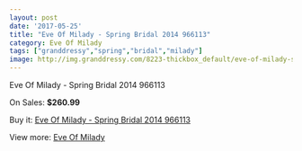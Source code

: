 ```yaml
---
layout: post
date: '2017-05-25'
title: "Eve Of Milady - Spring Bridal 2014 966113"
category: Eve Of Milady
tags: ["granddressy","spring","bridal","milady"]
image: http://img.granddressy.com/8223-thickbox_default/eve-of-milady-spring-bridal-2014-966113.jpg
---
```

Eve Of Milady - Spring Bridal 2014 966113

On Sales: **$260.99**
<a href="https://www.granddressy.com/en/eve-of-milady/7453-eve-of-milady-spring-bridal-2014-966113.html"><amp-img layout="responsive" width="600" height="600" src="//img.granddressy.com/8223-thickbox_default/eve-of-milady-spring-bridal-2014-966113.jpg" alt="Eve Of Milady - Spring Bridal 2014 966113 0" /></a>

Buy it: [Eve Of Milady - Spring Bridal 2014 966113](https://www.granddressy.com/en/eve-of-milady/7453-eve-of-milady-spring-bridal-2014-966113.html "Eve Of Milady - Spring Bridal 2014 966113")

View more: [Eve Of Milady](https://www.granddressy.com/en/44-eve-of-milady "Eve Of Milady")